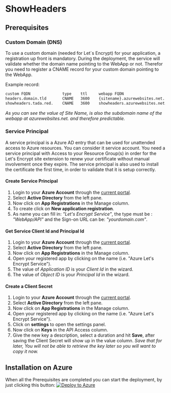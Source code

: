 # ShowHeaders

## Prerequisites

### Custom Domain (DNS)

To use a custom domain (needed for Let`s Encrypt) for your application, a registration up front is mandatory. During the deployment, the service will validate whether the domain name pointing to the WebApp or not. Therefor you need to register a CNAME record for your custom domain pointing to the WebApp.

Example record:
```bash
custom FQDN              type    ttl     webapp FQDN
headers.domain.tld       CNAME   3600    {sitename}.azurewebsites.net.
showheaders.tada.red.    CNAME   3600    showheaders.azurewebsites.net.
```

*As you can see the value of Site Name, is also the subdomain name of the webapp at azurewebsites.net. and therefore predictable.*

### Service Principal

A service principal is a Azure AD entry that can be used for unattended access to Azure resources. You can consider it service account. You need a service principal with Access to your Resource Group(s) in order for the Let's Encrypt site extension to renew your certificate without manual involvement once they expire. The service principal is also used to install the certificate the first time, in order to validate that it is setup correctly.

#### Create Service Principal

1. Login to your **Azure Account** through the [current portal](https://portal.azure.com/).
2. Select **Active Directory** from the left pane.
3. Now click on **App Registrations** in the Manage column.
4. To create click on **New application registration**.
5. As name you can fill in: *"Let's Encrypt Service"*, the type must be : *"WebApp/API"* and the Sign-on URL can be: *"yourdomain.com"*.

#### Get Service Client Id and Principal Id

1. Login to your **Azure Account** through the [current portal](https://portal.azure.com/).
2. Select **Active Directory** from the left pane.
3. Now click on **App Registrations** in the Manage column.
4. Open your registered app by clicking on the name (i.e. "Azure Let's Encrypt Service").
5. The value of *Application ID* is your *Client Id* in the wizard.
6. The value of *Object ID* is your *Principal Id* in the wizard.

#### Create a Client Secret

1. Login to your **Azure Account** through the [current portal](https://portal.azure.com/).
2. Select **Active Directory** from the left pane.
3. Now click on **App Registrations** in the Manage column.
4. Open your registered app by clicking on the name (i.e. "Azure Let's Encrypt Service").
5. Click on **settings** to open the settings panel.
6. Now click on **Keys** in the API Access column.
7. Give the new key a description, select a duration and hit **Save**, after saving the Client Secret will show up in the value column. *Save that for later, You will not be able to retrieve the key later so you will want to copy it now.*

## Installation on Azure

When all the Prerequisites are completed you can start the deployment, by just clicking this button:
[![Deploy to Azure](http://azuredeploy.net/deploybutton.png)](https://surlt.xyz/2S6fLFI)